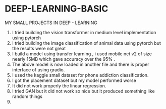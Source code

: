 # DEEP-LEARNING-BASIC
MY SMALL PROJECTS IN DEEP - LEARNING 


1) I tried building the vision transformer in medium level implementation using pytorch 
2) I tried building the image classification of animal data using pytorch but the results were not great
3) I build a model using transfer learning , i used mobile net v2 of size nearly 15MB which gave accuracy over the 95% .
4) The above model is now loaded in another file and there is proper interface of using gradio.
5) I used the kaggle small dataset for phone addiction classification.
6) I got the placement dataset but my model performed worse
7) It did not work properly the linear regression.
8) I tried GAN but it did not work so nice but it produced something like random things
9) 

